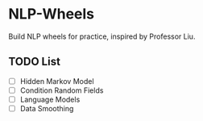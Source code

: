 # NLP-Wheels

Build NLP wheels for practice, inspired by Professor Liu.

## TODO List
- [ ] Hidden Markov Model
- [ ] Condition Random Fields
- [ ] Language Models
- [ ] Data Smoothing